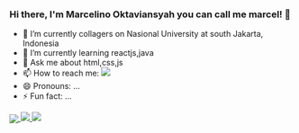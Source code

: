 ### Hi there, I'm Marcelino Oktaviansyah you can call me marcel! 👋

- 🔭 I’m currently collagers on Nasional University at south Jakarta, Indonesia
- 🌱 I’m currently learning reactjs,java
- 💬 Ask me about html,css,js
- 📫 How to reach me: [<img src="https://img.shields.io/badge/Instagram-E4405F?style=for-the-badge&logo=instagram&logoColor=white">](https://www.instagram.com/marcel.okta)
- 😄 Pronouns: ...
- ⚡ Fun fact: ...

<a href="https://github.com/marcelino230">
  <img align="center" src="https://github-readme-stats.vercel.app/api/top-langs/?username=marcelino230&theme=dark&hide_langs_below=1" />
<img src="https://github-readme-stats.vercel.app/api?username=marcelino230&&show_icons=true&title_color=ffffff&icon_color=bb2acf&text_color=daf7dc&bg_color=151515">
<img src="https://github-readme-streak-stats.herokuapp.com/?user=marcelino230&theme=tokyonight">
